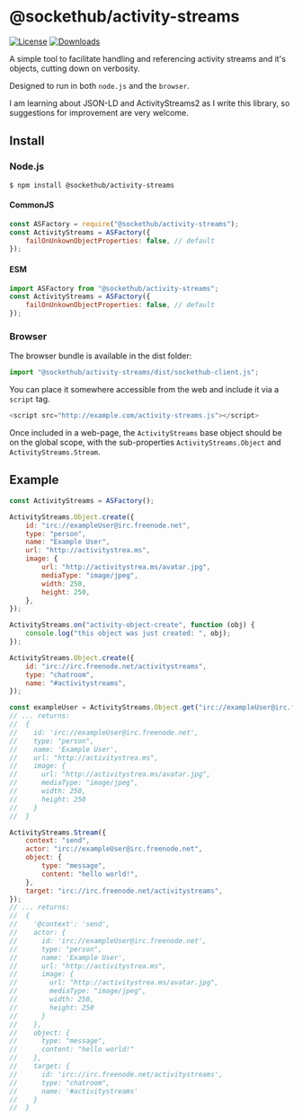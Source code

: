 # @sockethub/activity-streams

[![License](https://img.shields.io/npm/l/activity-streams.svg?style=flat)](https://npmjs.org/package/@sockethub/activity-streams)
[![Downloads](http://img.shields.io/npm/dm/activity-streams.svg?style=flat)](https://npmjs.org/package/@sockethub/activity-streams)

A simple tool to facilitate handling and referencing activity streams and it's objects, cutting
down on verbosity.

Designed to run in both `node.js` and the `browser`.

I am learning about JSON-LD and ActivityStreams2 as I write this library, so suggestions for
improvement are very welcome.

## Install

### Node.js

`$ npm install @sockethub/activity-streams`

#### CommonJS

```javascript
const ASFactory = require("@sockethub/activity-streams");
const ActivityStreams = ASFactory({
    failOnUnkownObjectProperties: false, // default
});
```

#### ESM

```javascript
import ASFactory from "@sockethub/activity-streams";
const ActivityStreams = ASFactory({
    failOnUnkownObjectProperties: false, // default
});
```

### Browser

The browser bundle is available in the dist folder:

```javascript
import "@sockethub/activity-streams/dist/sockethub-client.js";
```

You can place it somewhere accessible from the web and include it via a `script` tag.

```javascript
<script src="http://example.com/activity-streams.js"></script>
```

Once included in a web-page, the `ActivityStreams` base object should be on the global scope, with
the sub-properties `ActivityStreams.Object` and `ActivityStreams.Stream`.

## Example

```javascript
const ActivityStreams = ASFactory();

ActivityStreams.Object.create({
    id: "irc://exampleUser@irc.freenode.net",
    type: "person",
    name: "Example User",
    url: "http://activitystrea.ms",
    image: {
        url: "http://activitystrea.ms/avatar.jpg",
        mediaType: "image/jpeg",
        width: 250,
        height: 250,
    },
});

ActivityStreams.on("activity-object-create", function (obj) {
    console.log("this object was just created: ", obj);
});

ActivityStreams.Object.create({
    id: "irc://irc.freenode.net/activitystreams",
    type: "chatroom",
    name: "#activitystreams",
});

const exampleUser = ActivityStreams.Object.get("irc://exampleUser@irc.freenode.net");
// ... returns:
//  {
//    id: 'irc://exampleUser@irc.freenode.net',
//    type: "person",
//    name: 'Example User',
//    url: "http://activitystrea.ms",
//    image: {
//      url: "http://activitystrea.ms/avatar.jpg",
//      mediaType: "image/jpeg",
//      width: 250,
//      height: 250
//    }
//  }

ActivityStreams.Stream({
    context: "send",
    actor: "irc://exampleUser@irc.freenode.net",
    object: {
        type: "message",
        content: "hello world!",
    },
    target: "irc://irc.freenode.net/activitystreams",
});
// ... returns:
//  {
//    '@context': 'send',
//    actor: {
//      id: 'irc://exampleUser@irc.freenode.net',
//      type: "person",
//      name: 'Example User',
//      url: "http://activitystrea.ms",
//      image: {
//        url: "http://activitystrea.ms/avatar.jpg",
//        mediaType: "image/jpeg",
//        width: 250,
//        height: 250
//      }
//    },
//    object: {
//      type: "message",
//      content: "hello world!"
//    },
//    target: {
//      id: 'irc://irc.freenode.net/activitystreams',
//      type: "chatroom",
//      name: '#activitystreams'
//    }
//  }
```
